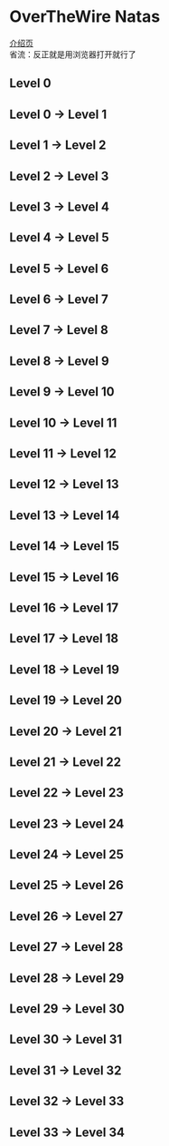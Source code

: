 # OverTheWire Natas

[介绍页](https://overthewire.org/wargames/natas/)  
省流：反正就是用浏览器打开就行了  

## Level 0

## Level 0 -> Level 1

## Level 1 -> Level 2

## Level 2 -> Level 3

## Level 3 -> Level 4

## Level 4 -> Level 5

## Level 5 -> Level 6

## Level 6 -> Level 7

## Level 7 -> Level 8

## Level 8 -> Level 9

## Level 9 -> Level 10

## Level 10 -> Level 11

## Level 11 -> Level 12

## Level 12 -> Level 13

## Level 13 -> Level 14

## Level 14 -> Level 15

## Level 15 -> Level 16

## Level 16 -> Level 17

## Level 17 -> Level 18

## Level 18 -> Level 19

## Level 19 -> Level 20

## Level 20 -> Level 21

## Level 21 -> Level 22

## Level 22 -> Level 23

## Level 23 -> Level 24

## Level 24 -> Level 25

## Level 25 -> Level 26

## Level 26 -> Level 27

## Level 27 -> Level 28

## Level 28 -> Level 29

## Level 29 -> Level 30

## Level 30 -> Level 31

## Level 31 -> Level 32

## Level 32 -> Level 33

## Level 33 -> Level 34

